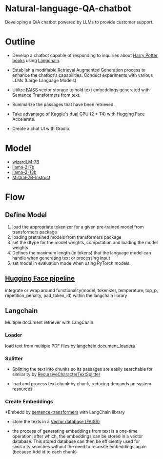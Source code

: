 # Natural-language-QA-chatbot
Developing a Q/A chatbot powered by LLMs to provide customer support.

# Outline
* Develop a chatbot capable of responding to inquiries about [Harry Potter books](https://www.kaggle.com/datasets/hinepo/harry-potter-books-in-pdf-1-7/data) using [Langchain](https://python.langchain.com/docs/get_started/introduction).

* Establish a modifiable Retrieval Augmented Generation process to enhance the chatbot's capabilities.
Conduct experiments with various LLMs (Large Language Models)

* Utilize [FAISS](https://python.langchain.com/docs/integrations/vectorstores/faiss) vector storage to hold text embeddings generated with Sentence Transformers from text.

* Summarize the passages that have been retrieved.

* Take advantage of Kaggle's dual GPU (2 * T4) with Hugging Face Accelerate.

* Create a chat UI with Gradio.

# Model
* [wizardLM-7B](https://huggingface.co/TheBloke/wizardLM-7B-HF)
* [llama-2-7b](https://huggingface.co/daryl149/llama-2-7b-chat-hf)
* [llama-2-13b](https://huggingface.co/daryl149/llama-2-13b-chat-hf)
* [Mistral-7B-Instruct](https://huggingface.co/mistralai/Mistral-7B-Instruct-v0.2)

# Flow
## Define Model
1. load the appropriate tokenizer for a given pre-trained model from transformers package
2. loading pretrained models from transformers package
3. set the dtype for the model weights, computation and loading the model weights
4. Defines the maximum length (in tokens) that the language model can handle when generating text or processing input
5. set model in evaluation mode when using PyTorch models.

## [Hugging Face pipeline](https://python.langchain.com/docs/integrations/llms/huggingface_pipelines)
integrate or wrap around functionality(model, tokenizer, temperature, top_p, repetition_penalty,  pad_token_id) within the langchain library 

## Langchain
Multiple document retriever with LangChain

### Loader
load text from multiple PDF files by [langchain.document_loaders](https://python.langchain.com/docs/modules/data_connection/document_loaders/file_directory)

### Splitter
* Splitting the text into chunks so its passages are easily searchable for similarity by [RecursiveCharacterTextSplitter](https://python.langchain.com/docs/modules/data_connection/document_transformers/recursive_text_splitter)

* load and process text chunk by chunk, reducing demands on system resources

### Create Embeddings
*Embedd by [sentence-transformers](https://arxiv.org/pdf/1908.10084.pdf) with LangChain library

* store the texts in a [Vector database (FAISS)](https://python.langchain.com/docs/modules/data_connection/vectorstores/)

* the process of generating embeddings from text is a one-time operation; after which, the embeddings can be stored in a vector database. This stored database can then be efficiently used for similarity searches without the need to recreate embeddings again (because Add id to each chunk)





